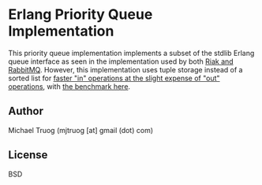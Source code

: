 Erlang Priority Queue Implementation
====================================

This priority queue implementation implements a subset of the stdlib Erlang queue interface as seen in the implementation used by both [Riak and RabbitMQ](https://github.com/basho/riak_core/blob/master/src/priority_queue.erl).
However, this implementation uses tuple storage instead of a sorted list for
[faster "in" operations at the slight expense of "out" operations](http://okeuday.livejournal.com/19187.html), with [the benchmark here](http://github.com/okeuday/erlbench).

Author
------

Michael Truog (mjtruog [at] gmail (dot) com)

License
-------

BSD
